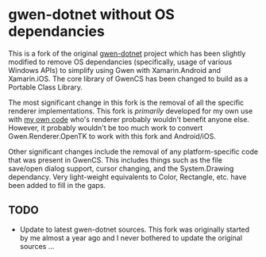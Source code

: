 # gwen-dotnet without OS dependancies

This is a fork of the original [gwen-dotnet](https://code.google.com/p/gwen-dotnet/) project which has been slightly
modified to remove OS dependancies (specifically, usage of various Windows
APIs) to simplify using Gwen with Xamarin.Android and Xamarin.iOS. The core
library of GwenCS has been changed to build as a Portable Class Library.

The most significant change in this fork is the removal of all the specific
renderer implementations. This fork is *primarily* developed for my own use with 
[my own code]() who's renderer probably wouldn't benefit anyone else. However,
it probably wouldn't be too much work to convert Gwen.Renderer.OpenTK to work
with this fork and Android/iOS.

Other significant changes include the removal of any platform-specific code
that was present in GwenCS. This includes things such as the file save/open
dialog support, cursor changing, and the System.Drawing dependancy. Very
light-weight equivalents to Color, Rectangle, etc. have been added to 
fill in the gaps.

## TODO

* Update to latest gwen-dotnet sources. This fork was originally started by me
almost a year ago and I never bothered to update the original sources ...
